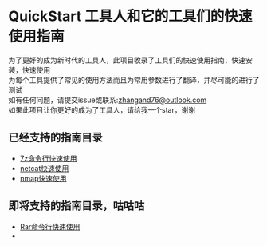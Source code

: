 # QuickStart 工具人和它的工具们的快速使用指南
为了更好的成为新时代的工具人，此项目收录了工具们的快速使用指南，快速安装，快速使用  
为每个工具提供了常见的使用方法而且为常用参数进行了翻译，并尽可能的进行了测试  
如有任何问题，请提交issue或联系:zhangand76@outlook.com  
如果此项目让你更好的成为了工具人，请给我一个star，谢谢  
## 已经支持的指南目录
+ [7z命令行快速使用](./7z命令行快速使用.md)
+ [netcat快速使用](./netcat快速使用.md)
+ [nmap快速使用](./nmap快速使用.md)
## 即将支持的指南目录，咕咕咕
+ [Rar命令行快速使用]()
+ []()
